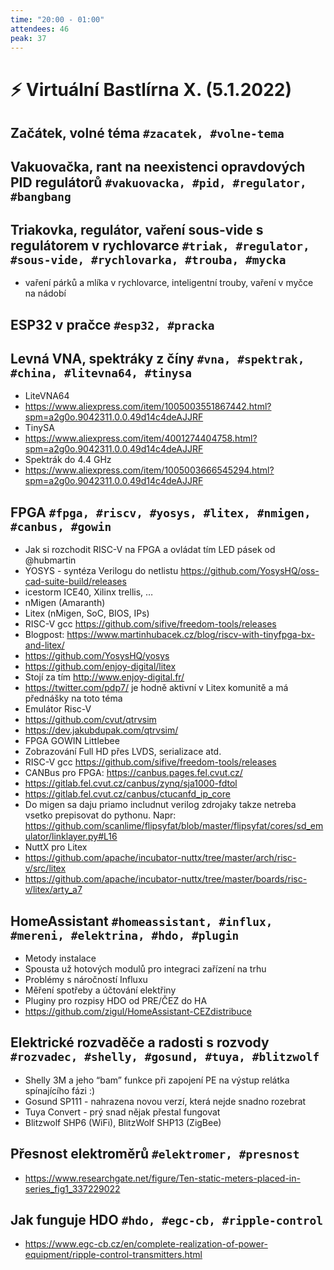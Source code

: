 ```yaml
---
time: "20:00 - 01:00"
attendees: 46
peak: 37
---
```

# ⚡ Virtuální Bastlírna X. (5.1.2022)

## Začátek, volné téma `#zacatek, #volne-tema`

## Vakuovačka, rant na neexistenci opravdových PID regulátorů `#vakuovacka, #pid, #regulator, #bangbang`

## Triakovka, regulátor, vaření sous-vide s regulátorem v rychlovarce `#triak, #regulator, #sous-vide, #rychlovarka, #trouba, #mycka`
- vaření párků a mlíka v rychlovarce, inteligentní trouby, vaření v myčce na nádobí

## ESP32 v pračce `#esp32, #pracka`

## Levná VNA, spektráky z číny `#vna, #spektrak, #china, #litevna64, #tinysa`
- LiteVNA64
- https://www.aliexpress.com/item/1005003551867442.html?spm=a2g0o.9042311.0.0.49d14c4deAJJRF
- TinySA
- https://www.aliexpress.com/item/4001274404758.html?spm=a2g0o.9042311.0.0.49d14c4deAJJRF
- Spektrák do 4.4 GHz
- https://www.aliexpress.com/item/1005003666545294.html?spm=a2g0o.9042311.0.0.49d14c4deAJJRF

## FPGA `#fpga, #riscv, #yosys, #litex, #nmigen, #canbus, #gowin`
- Jak si rozchodit RISC-V na FPGA a ovládat tím LED pásek od @hubmartin
- YOSYS - syntéza Verilogu do netlistu https://github.com/YosysHQ/oss-cad-suite-build/releases
- icestorm ICE40, Xilinx trellis, …
- nMigen (Amaranth)
- Litex (nMigen, SoC, BIOS, IPs)
- RISC-V gcc https://github.com/sifive/freedom-tools/releases
- Blogpost: https://www.martinhubacek.cz/blog/riscv-with-tinyfpga-bx-and-litex/
- https://github.com/YosysHQ/yosys
- https://github.com/enjoy-digital/litex
- Stojí za tím http://www.enjoy-digital.fr/
- https://twitter.com/pdp7/ je hodně aktivní v Litex komunitě a má přednášky na toto téma
- Emulátor Risc-V
- https://github.com/cvut/qtrvsim
- https://dev.jakubdupak.com/qtrvsim/
- FPGA GOWIN Littlebee
- Zobrazování Full HD přes LVDS, serializace atd.
- RISC-V gcc https://github.com/sifive/freedom-tools/releases
- CANBus pro FPGA: https://canbus.pages.fel.cvut.cz/
- https://gitlab.fel.cvut.cz/canbus/zynq/sja1000-fdtol
- https://gitlab.fel.cvut.cz/canbus/ctucanfd_ip_core
- Do migen sa daju priamo includnut verilog zdrojaky takze netreba vsetko prepisovat do pythonu. Napr: https://github.com/scanlime/flipsyfat/blob/master/flipsyfat/cores/sd_emulator/linklayer.py#L16
- NuttX pro Litex
- https://github.com/apache/incubator-nuttx/tree/master/arch/risc-v/src/litex
- https://github.com/apache/incubator-nuttx/tree/master/boards/risc-v/litex/arty_a7

## HomeAssistant `#homeassistant, #influx, #mereni, #elektrina, #hdo, #plugin`
- Metody instalace
- Spousta už hotových modulů pro integraci zařízení na trhu
- Problémy s náročností Influxu
- Měření spotřeby a účtování elektřiny
- Pluginy pro rozpisy HDO od PRE/ČEZ do HA
- https://github.com/zigul/HomeAssistant-CEZdistribuce

## Elektrické rozvaděče a radosti s rozvody `#rozvadec, #shelly, #gosund, #tuya, #blitzwolf`
- Shelly 3M a jeho “bam” funkce při zapojení PE na výstup relátka spínajícího fázi :)
- Gosund SP111 - nahrazena novou verzí, která nejde snadno rozebrat
- Tuya Convert - prý snad nějak přestal fungovat
- Blitzwolf SHP6 (WiFi), BlitzWolf SHP13 (ZigBee)

## Přesnost elektroměrů `#elektromer, #presnost`
- https://www.researchgate.net/figure/Ten-static-meters-placed-in-series_fig1_337229022

## Jak funguje HDO `#hdo, #egc-cb, #ripple-control`
- https://www.egc-cb.cz/en/complete-realization-of-power-equipment/ripple-control-transmitters.html
